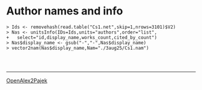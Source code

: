 # Author names and info


```
> Ids <- removehash(read.table("Cs1.net",skip=1,nrows=3101)$V2)
> Nas <- unitsInfo(IDs=Ids,units="authors",order="list",
+   select="id,display_name,works_count,cited_by_count")
> Nas$display_name <- gsub("‐","-",Nas$display_name)
> vector2nam(Nas$display_name,Nam="./3aug25/Cs1.nam")
```

```

```

```

```

```

```

<hr />

[OpenAlex2Pajek](../README.md)
